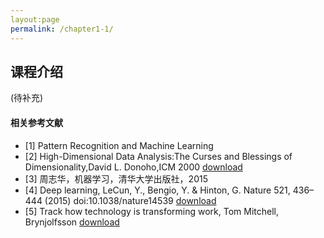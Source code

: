 ```yaml
---
layout:page
permalink: /chapter1-1/
---
```


## 课程介绍
(待补充)<br>
#### 相关参考文献
- [1] Pattern Recognition and Machine Learning
- [2] High-Dimensional Data Analysis:The Curses and Blessings of Dimensionality,David L. Donoho,ICM 2000 [download](https://share.weiyun.com/5bD9BJb)
- [3] 周志华，机器学习，清华大学出版社，2015
- [4] Deep learning, LeCun, Y., Bengio, Y. & Hinton, G.  Nature 521, 436–444 (2015) doi:10.1038/nature14539 [download](https://share.weiyun.com/5Lomi0z)
- [5] Track how technology is transforming work, Tom Mitchell, Brynjolfsson [download](https://share.weiyun.com/5C6i9Ky)
